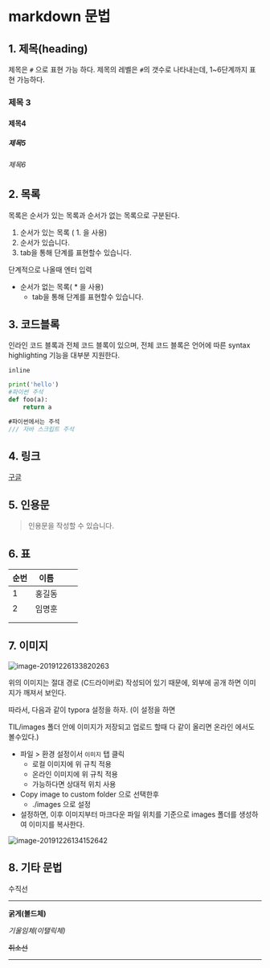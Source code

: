# markdown 문법

## 1. 제목(heading)

제목은 `#` 으로 표현 가능 하다. 제목의 레벨은 `#`의 갯수로 나타내는데, 1~6단계까지 표현 가능하다.



### 제목 3

#### 제목4

##### 제목5

###### 제목6



## 2. 목록

목록은 순서가 있는 목록과 순서가 없는 목록으로 구분된다.

1.  순서가 있는 목록 ( 1. 을 사용)
2.  순서가 있습니다.
   1.  tab을 통해 단계를 표현할수 있습니다.



단계적으로 나올때 엔터 입력



* 순서가 없는 목록( * 을 사용)
  * tab을 통해 단계를 표현할수 있습니다.



## 3. 코드블록

인라인 코드 블록과 전체 코드 블록이 있으며, 전체 코드 블록은 언어에 따른 syntax highlighting 기능을 대부분 지원한다.

`inline`

```python
print('hello')
#파이썬 주석
def foo(a):
    return a
```



```javascript
#파이썬에서는 주석
/// 자바 스크립트 주석
```



## 4. 링크

[구글](https://google.com)



## 5. 인용문

> 인용문을 작성할 수 있습니다.



## 6. 표

| 순번 |  이름  |      |      |
| :--- | :----: | ---- | ---- |
| 1    | 홍길동 |      |      |
| 2    | 임명훈 |      |      |
|      |        |      |      |
|      |        |      |      |

## 7. 이미지

![image-20191226133820263](C:\Users\student\AppData\Roaming\Typora\typora-user-images\image-20191226133820263.png)

위의 이미지는 절대 경로 (C드라이버로) 작성되어 있기 때문에, 외부에 공개 하면 이미지가 깨져서 보인다.

따라서, 다음과 같이 typora 설정을 하자. (이 설정을 하면

TIL/images 폴더 안에 이미지가 저장되고 업로드 할때 다 같이 올리면 온라인 에서도 볼수있다.)

* 파일 > 환경 설정이서 `이미지` 탭 클릭
  * 로컬 이미지에 위 규칙 적용
  * 온라인 이미지에 위 규칙 적용
  * 가능하다면 상대적 위치 사용
* Copy image to custom folder 으로 선택한후
  * ./images 으로 설정
* 설정하면, 이후 이미지부터 마크다운 파일 위치를 기준으로 images 폴더를 생성하여 이미지를 복사한다.

![image-20191226134152642](images/image-20191226134152642.png)

## 8. 기타 문법

수직선

---

**굵게(볼드체)**

*기울임체(이탤릭체)*

~~취소선~~

---

